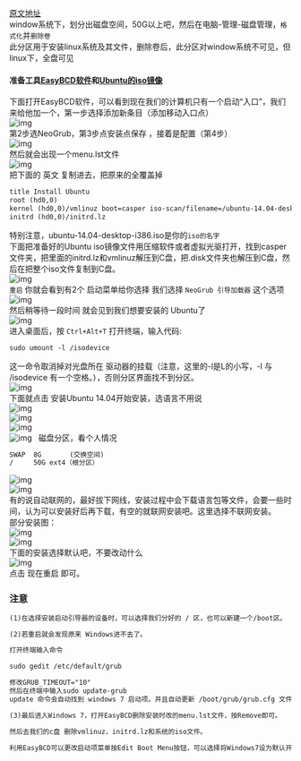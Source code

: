 [原文地址](http://www.linuxidc.com/Linux/2014-04/100369.htm)  
window系统下，划分出磁盘空间，50G以上吧，然后在电脑-管理-磁盘管理，`格式化`并`删除卷`  
此分区用于安装linux系统及其文件，删除卷后，此分区对window系统不可见，但linux下，全盘可见
#### 准备工具[EasyBCD软件](http://easybcd.soft32.com/free-download/)和[Ubuntu的iso镜像](http://www.linuxidc.com/Linux/2014-04/100352.htm)
下面打开EasyBCD软件，可以看到现在我们的计算机只有一个启动“入口”，我们来给他加一个，第一步选择添加新条目（添加移动入口点）  
![img](https://raw.githubusercontent.com/brucecham/images/master/raw/ubuntu/1.png)  
第2步选NeoGrub，第3步点安装点保存 ，接着是配置（第4步）  
![img](https://raw.githubusercontent.com/brucecham/images/master/raw/ubuntu/2.png)  
然后就会出现一个menu.lst文件  
![img](https://raw.githubusercontent.com/brucecham/images/master/raw/ubuntu/3.png)  
把下面的 英文 复制进去，把原来的全覆盖掉
```txt
title Install Ubuntu
root (hd0,0)
kernel (hd0,0)/vmlinuz boot=casper iso-scan/filename=/ubuntu-14.04-desktop-i386.iso ro quiet splash locale=zh_CN.UTF-8
initrd (hd0,0)/initrd.lz
```
特别注意，ubuntu-14.04-desktop-i386.iso是你的`iso的名字`  
下面把准备好的Ubuntu iso镜像文件用压缩软件或者虚拟光驱打开，找到casper文件夹，把里面的initrd.lz和vmlinuz解压到C盘，把.disk文件夹也解压到C盘，然后在把整个iso文件复制到C盘。  
![img](https://raw.githubusercontent.com/brucecham/images/master/raw/ubuntu/4.png)  
`重启` 你就会看到有2个 启动菜单给你选择 我们选择 `NeoGrub 引导加载器` 这个选项  
![img](https://raw.githubusercontent.com/brucecham/images/master/raw/ubuntu/5.jpg)  
然后稍等待一段时间 就会见到我们想要安装的 Ubuntu了  
![img](https://raw.githubusercontent.com/brucecham/images/master/raw/ubuntu/6.jpg)  
进入桌面后，按 `Ctrl+Alt+T` 打开终端，输入代码:  
```txt
sudo umount -l /isodevice
```
这一命令取消掉对光盘所在 驱动器的挂载（注意，这里的-l是L的小写，-l 与 /isodevice 有一个空格。），否则分区界面找不到分区。  
![img](https://raw.githubusercontent.com/brucecham/images/master/raw/ubuntu/7.png)  
下面就点击 安装Ubuntu 14.04开始安装，选语言不用说  
![img](https://raw.githubusercontent.com/brucecham/images/master/raw/ubuntu/8.png)  
![img](https://raw.githubusercontent.com/brucecham/images/master/raw/ubuntu/9.png)  
![img](https://raw.githubusercontent.com/brucecham/images/master/raw/ubuntu/10.png)  
![img](https://raw.githubusercontent.com/brucecham/images/master/raw/ubuntu/11.png)  
磁盘分区，看个人情况  
```txt
SWAP  8G       (交换空间) 
/     50G ext4（根分区）
```
![img](https://raw.githubusercontent.com/brucecham/images/master/raw/ubuntu/12.png)  
![img](https://raw.githubusercontent.com/brucecham/images/master/raw/ubuntu/13.png)  
有的说自动联网的，最好拔下网线，安装过程中会下载语言包等文件，会要一些时间，认为可以安装好后再下载，有空的就联网安装吧。这里选择不联网安装。  
部分安装图：  
![img](https://raw.githubusercontent.com/brucecham/images/master/raw/ubuntu/14.png)  
![img](https://raw.githubusercontent.com/brucecham/images/master/raw/ubuntu/15.png)  
下面的安装选择默认吧，不要改动什么  
![img](https://raw.githubusercontent.com/brucecham/images/master/raw/ubuntu/15.png)  
点击 现在重启 即可。  
### 注意
```txt
(1)在选择安装启动引导器的设备时，可以选择我们分好的 / 区，也可以新建一个/boot区。

(2)若重启就会发现原来 Windows进不去了。

打开终端输入命令

sudo gedit /etc/default/grub

修改GRUB_TIMEOUT="10"
然后在终端中输入sudo update-grub
update 命令会自动找到 windows 7 启动项。并且自动更新 /boot/grub/grub.cfg 文件。这样重启就能进windows了。

(3)最后进入Windows 7，打开EasyBCD删除安装时改的menu.lst文件，按Remove即可。

然后去我们的c盘 删除vmlinuz，initrd.lz和系统的iso文件。

利用EasyBCD可以更改启动项菜单按Edit Boot Menu按钮，可以选择将Windows7设为默认开机选项。
```
